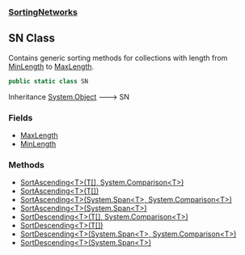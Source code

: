 ### [SortingNetworks](./SortingNetworks.md 'SortingNetworks')
## SN Class
Contains generic sorting methods for collections with length from [MinLength](./SortingNetworks-SN-MinLength.md 'SortingNetworks.SN.MinLength') to [MaxLength](./SortingNetworks-SN-MaxLength.md 'SortingNetworks.SN.MaxLength').  
```csharp
public static class SN
```
Inheritance [System.Object](https://docs.microsoft.com/en-us/dotnet/api/System.Object 'System.Object') &#129106; SN  
### Fields
- [MaxLength](./SortingNetworks-SN-MaxLength.md 'SortingNetworks.SN.MaxLength')
- [MinLength](./SortingNetworks-SN-MinLength.md 'SortingNetworks.SN.MinLength')
### Methods
- [SortAscending&lt;T&gt;(T[], System.Comparison&lt;T&gt;)](./SortingNetworks-SN-SortAscending-T-(T--_System-Comparison-T-).md 'SortingNetworks.SN.SortAscending&lt;T&gt;(T[], System.Comparison&lt;T&gt;)')
- [SortAscending&lt;T&gt;(T[])](./SortingNetworks-SN-SortAscending-T-(T--).md 'SortingNetworks.SN.SortAscending&lt;T&gt;(T[])')
- [SortAscending&lt;T&gt;(System.Span&lt;T&gt;, System.Comparison&lt;T&gt;)](./SortingNetworks-SN-SortAscending-T-(System-Span-T-_System-Comparison-T-).md 'SortingNetworks.SN.SortAscending&lt;T&gt;(System.Span&lt;T&gt;, System.Comparison&lt;T&gt;)')
- [SortAscending&lt;T&gt;(System.Span&lt;T&gt;)](./SortingNetworks-SN-SortAscending-T-(System-Span-T-).md 'SortingNetworks.SN.SortAscending&lt;T&gt;(System.Span&lt;T&gt;)')
- [SortDescending&lt;T&gt;(T[], System.Comparison&lt;T&gt;)](./SortingNetworks-SN-SortDescending-T-(T--_System-Comparison-T-).md 'SortingNetworks.SN.SortDescending&lt;T&gt;(T[], System.Comparison&lt;T&gt;)')
- [SortDescending&lt;T&gt;(T[])](./SortingNetworks-SN-SortDescending-T-(T--).md 'SortingNetworks.SN.SortDescending&lt;T&gt;(T[])')
- [SortDescending&lt;T&gt;(System.Span&lt;T&gt;, System.Comparison&lt;T&gt;)](./SortingNetworks-SN-SortDescending-T-(System-Span-T-_System-Comparison-T-).md 'SortingNetworks.SN.SortDescending&lt;T&gt;(System.Span&lt;T&gt;, System.Comparison&lt;T&gt;)')
- [SortDescending&lt;T&gt;(System.Span&lt;T&gt;)](./SortingNetworks-SN-SortDescending-T-(System-Span-T-).md 'SortingNetworks.SN.SortDescending&lt;T&gt;(System.Span&lt;T&gt;)')
